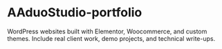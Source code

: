 # AAduoStudio-portfolio
WordPress websites built with Elementor, Woocommerce, and custom themes. Include real client work, demo projects, and technical write-ups.
